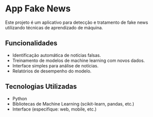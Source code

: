 # App Fake News

Este projeto é um aplicativo para detecção e tratamento de fake news utilizando técnicas de aprendizado de máquina.

## Funcionalidades

- Identificação automática de notícias falsas.
- Treinamento de modelos de machine learning com novos dados.
- Interface simples para análise de notícias.
- Relatórios de desempenho do modelo.

## Tecnologias Utilizadas

- Python
- Bibliotecas de Machine Learning (scikit-learn, pandas, etc.)
- Interface (especifique: web, mobile, etc.)
